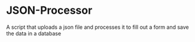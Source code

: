 # JSON-Processor
 A script that uploads a json file and processes it to fill out a form and save the data in a database
